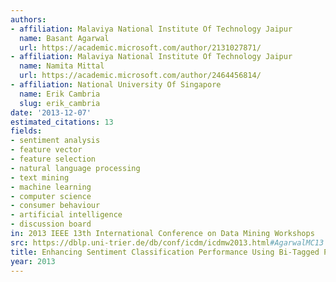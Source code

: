 ```yaml
---
authors:
- affiliation: Malaviya National Institute Of Technology Jaipur
  name: Basant Agarwal
  url: https://academic.microsoft.com/author/2131027871/
- affiliation: Malaviya National Institute Of Technology Jaipur
  name: Namita Mittal
  url: https://academic.microsoft.com/author/2464456814/
- affiliation: National University Of Singapore
  name: Erik Cambria
  slug: erik_cambria
date: '2013-12-07'
estimated_citations: 13
fields:
- sentiment analysis
- feature vector
- feature selection
- natural language processing
- text mining
- machine learning
- computer science
- consumer behaviour
- artificial intelligence
- discussion board
in: 2013 IEEE 13th International Conference on Data Mining Workshops
src: https://dblp.uni-trier.de/db/conf/icdm/icdmw2013.html#AgarwalMC13
title: Enhancing Sentiment Classification Performance Using Bi-Tagged Phrases
year: 2013
---
```

